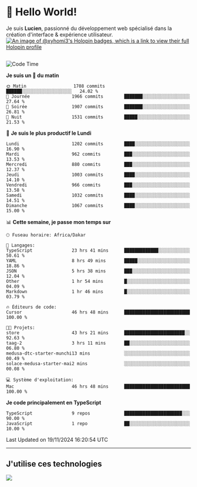 # 👋 Hello World!

Je suis **Lucien**, passionné du développement web spécialisé dans la création d'interface & expérience utilisateur.
[![An image of @xyhomi3's Holopin badges, which is a link to view their full Holopin profile](https://holopin.me/xyhomi3)](https://holopin.io/@xyhomi3)

##

<!--START_SECTION:waka-->
![Code Time](http://img.shields.io/badge/Code%20Time-2%2C557%20hrs%2053%20mins-blue)

**Je suis un 🐤 du matin** 

```text
🌞 Matin                  1708 commits        ██████░░░░░░░░░░░░░░░░░░░   24.02 % 
🌆 Journée                1966 commits        ███████░░░░░░░░░░░░░░░░░░   27.64 % 
🌃 Soirée                 1907 commits        ███████░░░░░░░░░░░░░░░░░░   26.81 % 
🌙 Nuit                   1531 commits        █████░░░░░░░░░░░░░░░░░░░░   21.53 % 
```
📅 **Je suis le plus productif le Lundi** 

```text
Lundi                    1202 commits        ████░░░░░░░░░░░░░░░░░░░░░   16.90 % 
Mardi                    962 commits         ███░░░░░░░░░░░░░░░░░░░░░░   13.53 % 
Mercredi                 880 commits         ███░░░░░░░░░░░░░░░░░░░░░░   12.37 % 
Jeudi                    1003 commits        ████░░░░░░░░░░░░░░░░░░░░░   14.10 % 
Vendredi                 966 commits         ███░░░░░░░░░░░░░░░░░░░░░░   13.58 % 
Samedi                   1032 commits        ████░░░░░░░░░░░░░░░░░░░░░   14.51 % 
Dimanche                 1067 commits        ████░░░░░░░░░░░░░░░░░░░░░   15.00 % 
```


📊 **Cette semaine, je passe mon temps sur** 

```text
🕑︎ Fuseau horaire: Africa/Dakar

💬 Langages: 
TypeScript               23 hrs 41 mins      █████████████░░░░░░░░░░░░   50.61 % 
YAML                     8 hrs 49 mins       █████░░░░░░░░░░░░░░░░░░░░   18.86 % 
JSON                     5 hrs 38 mins       ███░░░░░░░░░░░░░░░░░░░░░░   12.04 % 
Other                    1 hr 54 mins        █░░░░░░░░░░░░░░░░░░░░░░░░   04.09 % 
Markdown                 1 hr 46 mins        █░░░░░░░░░░░░░░░░░░░░░░░░   03.79 % 

🔥 Éditeurs de code: 
Cursor                   46 hrs 48 mins      █████████████████████████   100.00 % 

🐱‍💻 Projets: 
store                    43 hrs 21 mins      ███████████████████████░░   92.63 % 
taag-2                   3 hrs 11 mins       ██░░░░░░░░░░░░░░░░░░░░░░░   06.80 % 
medusa-dtc-starter-munchi13 mins             ░░░░░░░░░░░░░░░░░░░░░░░░░   00.49 % 
solace-medusa-starter-mai2 mins              ░░░░░░░░░░░░░░░░░░░░░░░░░   00.08 % 

💻 Système d'exploitation: 
Mac                      46 hrs 48 mins      █████████████████████████   100.00 % 
```

**Je code principalement en TypeScript** 

```text
TypeScript               9 repos             ██████████████████████░░░   90.00 % 
JavaScript               1 repo              ██░░░░░░░░░░░░░░░░░░░░░░░   10.00 % 
```




 Last Updated on 19/11/2024 16:20:54 UTC
<!--END_SECTION:waka-->
---

## J'utilise ces technologies

<p align="left">
  <a href="https://skillicons.dev">
    <img src="https://skillicons.dev/icons?i=ts,js,md,scss,tailwind,react,docker,express,astro,vite,nextjs,vercel,figma,ableton" />
  </a>
</p>

